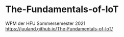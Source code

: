 # The-Fundamentals-of-IoT
WPM der HFU Sommersemester 2021   
https://juuland.github.io/The-Fundamentals-of-IoT/

<!-- blank line -->
<figure class="video_container">
  <iframe src="hhttps://drive.google.com/file/d/1dnzhJnxEwYpZe0BnAb4N-gC274Q3ADvu/view?usp=sharing" frameborder="0" allowfullscreen="true"> </iframe>
</figure>
<!-- blank line -->
